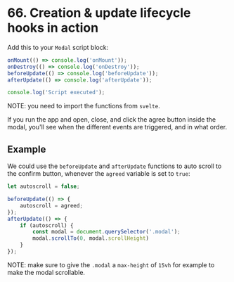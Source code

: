 # 66. Creation & update lifecycle hooks in action

Add this to your `Modal` script block:

```js
onMount(() => console.log('onMount'));
onDestroy(() => console.log('onDestroy'));
beforeUpdate(() => console.log('beforeUpdate'));
afterUpdate(() => console.log('afterUpdate'));

console.log('Script executed');
```

NOTE: you need to import the functions from `svelte`.

If you run the app and open, close, and click the agree button inside the modal, you'll see when the different events are triggered, and in what order.

## Example

We could use the `beforeUpdate` and `afterUpdate` functions to auto scroll to the confirm button, whenever the `agreed` variable is set to `true`:

```js
let autoscroll = false;

beforeUpdate(() => {
    autoscroll = agreed;
});
afterUpdate(() => {
    if (autoscroll) {
        const modal = document.querySelector('.modal');
        modal.scrollTo(0, modal.scrollHeight)
    }
});
```

NOTE: make sure to give the `.modal` a `max-height` of `15vh` for example to make the modal scrollable. 
